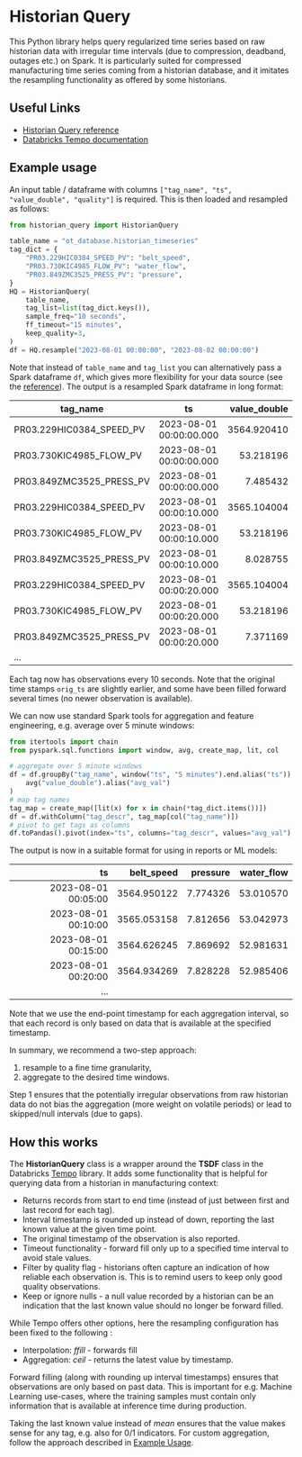 # Historian Query

This Python library helps query regularized time series based on raw historian data with
irregular time intervals (due to compression, deadband, outages etc.) on Spark. It is particularly
suited for compressed manufacturing time series coming from a historian database, and it imitates the
resampling functionality as offered by some historians.

## Useful Links

- [Historian Query reference](reference.md)
- [Databricks Tempo documentation](https://databrickslabs.github.io/tempo/)

## Example usage

An input table / dataframe with columns `["tag_name", "ts", "value_double", "quality"]` is required.
This is then loaded and resampled as follows:

```python
from historian_query import HistorianQuery

table_name = "ot_database.historian_timeseries"
tag_dict = {
    "PR03.229HIC0384_SPEED_PV": "belt_speed",
    "PR03.730KIC4985_FLOW_PV": "water_flow",
    "PR03.849ZMC3525_PRESS_PV": "pressure",
}
HQ = HistorianQuery(
    table_name,
    tag_list=list(tag_dict.keys()),
    sample_freq="10 seconds",
    ff_timeout="15 minutes",
    keep_quality=3,
)
df = HQ.resample("2023-08-01 00:00:00", "2023-08-02 00:00:00")
```

Note that instead of `table_name` and `tag_list` you can alternatively pass a Spark dataframe `df`,
which gives more flexibility for your data source (see the [reference](reference.md)). The
output is a resampled Spark dataframe in long format:

| tag_name                 | ts                      | value_double | quality | orig_ts                 |
|--------------------------|-------------------------|-------------:|--------:|-------------------------|
| PR03.229HIC0384_SPEED_PV | 2023-08-01 00:00:00.000 | 3564.920410  | 3       | 2023-07-31 23:59:53.000 |
| PR03.730KIC4985_FLOW_PV  | 2023-08-01 00:00:00.000 | 53.218196    | 3       | 2023-07-31 23:59:58.000 |
| PR03.849ZMC3525_PRESS_PV | 2023-08-01 00:00:00.000 | 7.485432     | 3       | 2023-07-31 23:59:58.000 |
| PR03.229HIC0384_SPEED_PV | 2023-08-01 00:00:10.000 | 3565.104004  | 3       | 2023-08-01 00:00:03.000 |
| PR03.730KIC4985_FLOW_PV  | 2023-08-01 00:00:10.000 | 53.218196    | 3       | 2023-07-31 23:59:58.000 |
| PR03.849ZMC3525_PRESS_PV | 2023-08-01 00:00:10.000 | 8.028755     | 3       | 2023-08-01 00:00:08.000 |
| PR03.229HIC0384_SPEED_PV | 2023-08-01 00:00:20.000 | 3565.104004  | 3       | 2023-08-01 00:00:03.000 |
| PR03.730KIC4985_FLOW_PV  | 2023-08-01 00:00:20.000 | 53.218196    | 3       | 2023-07-31 23:59:58.000 |
| PR03.849ZMC3525_PRESS_PV | 2023-08-01 00:00:20.000 | 7.371169     | 3       | 2023-08-01 00:00:18.000 |
| ...                      |                         |              |         |                         |

Each tag now has observations every 10 seconds. Note that the original time stamps `orig_ts` are
slightly earlier, and some have been filled forward several times (no newer observation is
available).

We can now use standard Spark tools for aggregation and feature engineering, e.g. average over 5
minute windows:

```python
from itertools import chain
from pyspark.sql.functions import window, avg, create_map, lit, col

# aggregate over 5 minute windows
df = df.groupBy("tag_name", window("ts", "5 minutes").end.alias("ts")).agg(
    avg("value_double").alias("avg_val")
)
# map tag names
tag_map = create_map([lit(x) for x in chain(*tag_dict.items())])
df = df.withColumn("tag_descr", tag_map[col("tag_name")])
# pivot to get tags as columns
df.toPandas().pivot(index="ts", columns="tag_descr", values="avg_val")
```

The output is now in a suitable format for using in reports or ML models:

|                  ts |  belt_speed | pressure | water_flow |
|--------------------:|------------:|---------:|-----------:|
| 2023-08-01 00:05:00 | 3564.950122 | 7.774326 |  53.010570 |
| 2023-08-01 00:10:00 | 3565.053158 | 7.812656 |  53.042973 |
| 2023-08-01 00:15:00 | 3564.626245 | 7.869692 |  52.981631 |
| 2023-08-01 00:20:00 | 3564.934269 | 7.828228 |  52.985406 |
|...                  |             |          |            |

Note that we use the end-point timestamp for each aggregation interval, so that each record is only
based on data that is available at the specified timestamp.

In summary, we recommend a two-step approach:

1) resample to a fine time granularity,
2) aggregate to the desired time windows.

Step 1 ensures that the potentially irregular observations from raw historian data do not bias
the aggregation (more weight on volatile periods) or lead to skipped/null intervals (due to gaps).

## How this works

The **HistorianQuery** class is a wrapper around the **TSDF** class in the Databricks
[Tempo](https://databrickslabs.github.io/tempo/user-guide.html) library. It adds some functionality
that is helpful for querying data from a historian in manufacturing context:

- Returns records from start to end time (instead of just between first and last record for each
tag).
- Interval timestamp is rounded up instead of down, reporting the last known value at the given
time point.
- The original timestamp of the observation is also reported.
- Timeout functionality - forward fill only up to a specified time interval to avoid stale values.
- Filter by quality flag - historians often capture an indication of how reliable each observation
is. This is to remind users to keep only good quality observations.
- Keep or ignore nulls - a null value recorded by a historian can be an indication that the last
known value should no longer be forward filled.

While Tempo offers other options, here the resampling configuration has been fixed to the following :

- Interpolation: _ffill_ - forwards fill
- Aggregation: _ceil_ - returns the latest value by timestamp.

Forward filling (along with rounding up interval timestamps) ensures that observations are only
based on past data. This is important for e.g. Machine Learning use-cases, where the training
samples must contain only information that is available at inference time during production.

Taking the last known value instead of _mean_ ensures that the value makes sense for any tag, e.g.
also for 0/1 indicators. For custom aggregation, follow the approach described in
[Example Usage](#example-usage).

